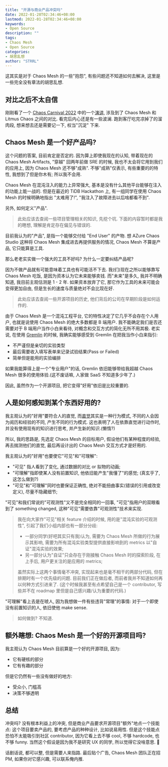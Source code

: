 ```yaml
---
title: "开源与商业产品冲突吗"
date: 2022-01-28T02:34:46+08:00
lastmod: 2022-01-28T02:34:46+08:00
keywords:
- Open Source
description: ""
tags:
- Chaos Mesh
- Open Source
categories:
- 胡思乱想
author: "STRRL"
---
```


这其实是对于 Chaos Mesh 的一些"抱怨", 有些问题还不知道如何去解决, 这里是一些完全没有章法的胡思乱想.

## 对比之后不太自信

刚刚看了一个 [Chaos Carnival 2022](https://chaoscarnival.io/) 中的一个[演讲](https://www.youtube.com/watch?v=JJJF8s9fuGk), 涉及到了 Chaos Mesh 和 Litmus Chaos 之间的对比. 看完后内心还是有一些波澜. 跑到客厅吃完凉掉了的溜肉段, 想来想去还是需要记一下, 权当"沉淀" 下来.

## Chaos Mesh 是一个好产品吗?

这个问题的答案, 目前肯定是否定的. 因为算上即使我现在的认知, 带着现在的 Chaos Mesh Artifacts, "穿越" 回两年前做 SRE 的时候, 我也不太会将它用到我们的应用上, 因为 Chaos Mesh 还不够"成熟". 不够"成熟"仅表示, 有些重要的的特性, 我想到了但是你木有; 所以我不会用.

Chaos Mesh 在混沌注入的能力上异常强大, 基本是没有什么其他平台能够在注入的功能上能一战的. 但是在最近的 TiDB Hackathon 上, 有一组同学在使用 Chaos Mesh 的时候明确地指出 "太难用了!", "我注入了故障进去以后啥都看不到".

另外, 如何定义"产品".

> 此处应该去查阅一些项目管理相关的知识, 先挖个坑. 下面的内容暂时都是我的瞎想, 理解是肯定存在偏见与错误的.

目前我认为的"产品", 是指一个能够交付给 "End User" 的产物. 想 AZure Chaos Studio 这种将 Chaos Mesh 集成进去再提供服务的情况, Chaos Mesh 不算是产品, 它只能算是工具.

那么老老实实做一个强大的工具不好吗? 为什么一定要纠结产品呢?

因为不做产品就有可能意味着工具也有可能活不下去. 我(们)现在之所以能够靠写 Chaos Mesh 吃饭, 是因为资本认为它未来能够卖钱. 而"未来"是多久, 我并不明确知道, 我目前主观估测是 1 - 2 年. 如果资本放弃了它, 那它作为工具的未来可能会变得更加自由, 但是生长的速度与质量绝对不会比现在好.

> 此处应该去查阅一些开源项目的历史, 他们背后的公司在早期阶段是如何运作的.

由于 Chaos Mesh 是一个混沌工程平台, 它的特性决定了它几乎不会存在个人用户, 也就是说使用 Chaos Mesh 的绝大多数都是 B 端用户. 我不能确定我们是否还需要对于 B 端用户当作小白来看待, 对概念和交互方式的简化无所不用其极. 老实说, 在使用 [Gremlin](https://www.gremlin.com/) 的时候, 我确实能够感受到 Gremlin 在把我当作小白来指引:

- 不严谨但是亲切的实验类型
- 最后需要收入填写表单来记录试验结果(Pass or Failed)
- 简单但是能用的实验编排

如果我能算得上是一个"专业用户"的话, Gremlin 依旧能够带给我超越 Chaos Mesh 很多的使用体验.(这不废话嘛, 人家做 SaaS 不知道多少年了.)

因此, 虽然作为一个开源项目, 把它变得"好用"依旧是比较重要的.

## 人是如何感知到某个东西好用的?

我主观认为的"好用"要符合人的直觉, 而[直觉](https://en.wikipedia.org/wiki/Intuition)其实是一种行为模式, 不同的人会因为阅历和经验的不同, 产生不同的行为模式. 这也表明了人在依靠直觉进行动作时, 并没有使用现有的知识进行思考, 并产生新的知识.(懒惰?)

所以, 我的思路是, 先选定 Chaos Mesh 的目标用户, 假设他们有某种程度的经验, 再去揣测他们的直觉, 最后再设计出的 Chaos Mesh 交互方式才是好用的.

我主观认为的"好用"也要使它"可见"和"可理解":

- "可见" 指人看到了变化, 通过数据的对比 or 拟物的动画;
- "可理解"指即使某人没有前置知识, 他依旧能产生"我懂了"的感觉; (真玄乎了, 这怎么做到?)
- "可见"和"可理解"同时也要保证正确性, 绝对不能扭曲事实(错误的引用或改变定义), 尽量不隐藏细节;

"可见"和我们常说的"可观测性"又不是完全相同的一回事, "可见"指用户的双眼看到了 something changed, 这种"可见"需要依靠"可观测性"技术来实现.

> 我在向大家作"可见"相关 feature 介绍的时候, 用的是"混沌实验的可观测性", 引起了我们小组内部也有一部分分歧:
>
> - 一部分同学(好吧其实只有我)认为, 需要为 Chaos Mesh 所做的行为展示其影响, 需要为所有混沌实验类型提供直接影响到的 metrics 以"自证"混沌实验的效果;
> - 另一部分认为"自证"只会存在于刚接触 Chaos Mesh 时的探索阶段, 在上手后, 用户更关注的是应用的 metrics;
>
> 虽然实际上这两个事情毫不冲突, 实现起来也是毫不相干的两部分代码, 但在排期时有一个优先级的问题. 目前我们正在做后者, 而前者我并不知道如何再以何种方式引进来了. (这个时候我甚至有点希望自己是一个 contributor, 写些并不在 roadmap 里但是自己感兴趣/认为重要的代码.)

"可理解"看上去是在唬人, 因为我想做一件有些违背"常理"的事情: 对于一个即使没有前置知识的人, 依旧使他 make sense.

> 如何做到? 不知道.

## 额外瞎想: Chaos Mesh 是一个好的开源项目吗?

我主观认为 Chaos Mesh 目前算是一个好的开源项目, 因为:

- 它有硬核的部分
- 它有有趣的部分

但是它仍然有一些没有做好的地方:

- 受众小, 门槛高
- 决策不够透明

## 总结

冲突吗? 没有根本利益上的冲突, 但是商业产品要求开源项目"额外"地点一个技能点: 这个项目要卖产品的, 要考虑产品的种种设计, 比如说易用性. 但是这个技能点恐怕不太能吸引到社区 contributor, 因为它看上去不够 cool, 不够 hardcode, 也不够 funny. 当然这个假设是因为我不是研究 UX 的同学, 所以觉得它没啥意思. 🤣

话剧话说, 都可以整, 但是需要人来指路. 最后贴个广告, Chaos Mesh 团队正在招 PM, 如果你对它感兴趣, 可以联系俺内推.
